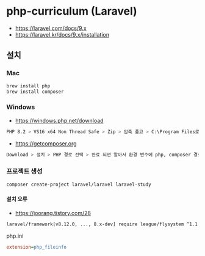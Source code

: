 # php-curriculum (Laravel)
* https://laravel.com/docs/9.x
* https://laravel.kr/docs/9.x/installation

## 설치
### Mac
```sh
brew install php
brew install composer
```

### Windows
* https://windows.php.net/download
```sh
PHP 8.2 > VS16 x64 Non Thread Safe > Zip > 압축 풀고 > C:\Program Files로 이동
```

* https://getcomposer.org
```sh
Download > 설치 > PHP 경로 선택 > 완료 되면 알아서 환경 변수에 php, composer 경로 추가 됨
```

### 프로젝트 생성
```sh
composer create-project laravel/laravel laravel-study
```

#### 설치 오류
* https://joorang.tistory.com/28
```sh
laravel/framework[v8.12.0, ..., 8.x-dev] require league/flysystem ^1.1 -> satisfiable by league/flysystem[1.1.0, ..., 1.x-dev]
```
php.ini
```ini
extension=php_fileinfo
```

